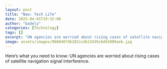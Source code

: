 ```yaml
---
layout: post
title: "New: Tech Life"
date: 2025-04-01T19:32:00
author: "badely"
categories: [Technology]
tags: []
excerpt: "UN agencies are worried about rising cases of satellite navigation signal interference."
image: assets/images/9688487db1011cdb13439c6d43009aeb.jpg
---
```


Here’s what you need to know: UN agencies are worried about rising cases of satellite navigation signal interference.

